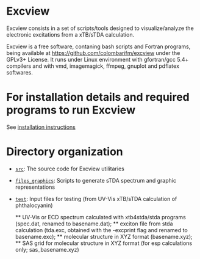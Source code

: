 # Excview

Excview consists in a set of scripts/tools designed to visualize/analyze the 
electronic excitations from a xTB/sTDA calculation. 

Excview is a free software, contaning bash scripts and Fortran programs, being 
available at https://github.com/colombarifm/excview under the GPLv3+ License. 
It runs under Linux environment with gfortran/gcc 5.4+ compilers and with vmd, 
imagemagick, ffmpeg, gnuplot and pdflatex softwares.

# For installation details and required programs to run Excview 

See [installation instructions](./INSTALL.md)  

# Directory organization

* [`src`](./src): The source code for Excview utilitaries
* [`files_graphics`](./utils): Scripts to generate sTDA spectrum and graphic representations
* [`test`](./test): Input files for testing (from UV-Vis xTB/sTDA calculation of phthalocyanin)

  ** UV-Vis or ECD spectrum calculated with xtb4stda/stda programs (spec.dat, renamed to basename.dat);
  ** exciton file from stda calculation (tda.exc, obtained with the -excprint flag and renamed to basename.exc);
  ** molecular structure in XYZ format (basename.xyz);
  ** SAS grid for molecular structure in XYZ format (for esp calculations only; sas_basename.xyz)
